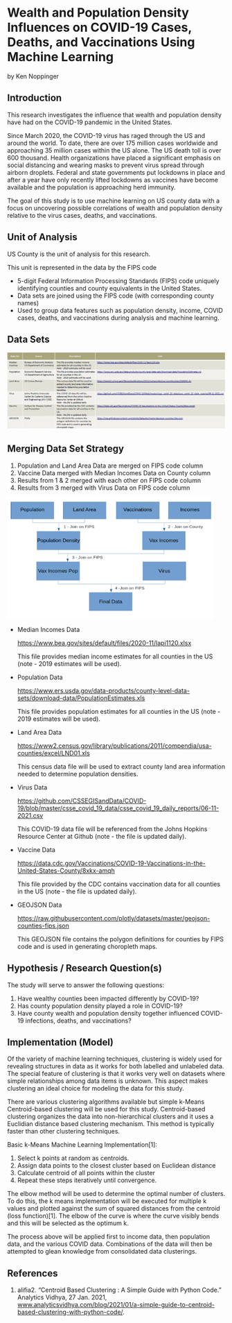 # Wealth and Population Density Influences on COVID-19 Cases, Deaths, and Vaccinations Using Machine Learning
by Ken Noppinger

## Introduction
This research investigates the influence that wealth and population density have had on the COVID-19 pandemic in the United States. 

Since March 2020, the COVID-19 virus has raged through the US and around the world. To date, there are over 175 million cases worldwide and approaching 35 million cases within the US alone. The US death toll is over 600 thousand.  Health organizations have placed a significant emphasis on social distancing and wearing masks to prevent virus spread through airborn droplets.  Federal and state governments put lockdowns in place and after a year have only recently lifted lockdowns as vaccines have become available and the population is approaching herd immunity.  

The goal of this study is to use machine learning on US county data with a focus on uncovering possible correlations of wealth and population density relative to the virus cases, deaths, and vaccinations.

## Unit of Analysis
US County is the unit of analysis for this research.  

This unit is represented in the data by the FIPS code

* 5-digit Federal Information Processing Standards (FIPS) code uniquely identifying counties and county equivalents in the United States.  
* Data sets are joined using the FIPS code (with corresponding county names)
* Used to group data features such as population density, income, COVID cases, deaths, and vaccinations during analysis and machine learning.

## Data Sets

![Data Sources](Images/Data_Sources.png "Data Sources")

## Merging Data Set Strategy

1. Population and Land Area Data are merged on FIPS code column
2. Vaccine Data merged with Median Incomes Data on County column
3. Results from 1 & 2 merged with each other on FIPS code column
4. Results from 3 merged with Virus Data on FIPS code column

![Data Set Merging Strategy](Images/Merging_Data_Set_Strategy.png)

- Median Incomes Data 

  https://www.bea.gov/sites/default/files/2020-11/lapi1120.xlsx 

  This file provides median income estimates for all counties in the US (note - 2019 estimates will be used).

- Population Data 

  https://www.ers.usda.gov/data-products/county-level-data-sets/download-data/PopulationEstimates.xls

  This file provides population estimates for all counties in the US (note - 2019 estimates will be used).

- Land Area Data 

  https://www2.census.gov/library/publications/2011/compendia/usa-counties/excel/LND01.xls

  This census data file will be used to extract county land area information needed to determine population densities.

- Virus Data 

  https://github.com/CSSEGISandData/COVID-19/blob/master/csse_covid_19_data/csse_covid_19_daily_reports/06-11-2021.csv 

  This COVID-19 data file will be referenced from the Johns Hopkins Resource Center at Github (note - the file is updated daily).

- Vaccine Data 

  https://data.cdc.gov/Vaccinations/COVID-19-Vaccinations-in-the-United-States-County/8xkx-amqh 

  This file provided by the CDC contains vaccination data for all counties in the US (note - the file is updated daily).

- GEOJSON Data 

  https://raw.githubusercontent.com/plotly/datasets/master/geojson-counties-fips.json

  This GEOJSON file contains the polygon definitions for counties by FIPS code and is used in generating choropleth maps.
  
## Hypothesis / Research Question(s)
The study will serve to answer the following questions:

  1.  Have wealthy counties been impacted differently by COVID-19?
  2.  Has county population density played a role in COVID-19? 
  3.  Have county wealth and population density together influenced COVID-19 infections, deaths, and vaccinations?

## Implementation (Model)
Of the variety of machine learning techniques, clustering is widely used for revealing structures in data as it works for both labelled and unlabeled data. The special feature of clustering is that it works very well on datasets where simple relationships among data items is unknown.  This aspect makes clustering an ideal choice for modeling the data for this study. 

There are various clustering algorithms available but simple k-Means Centroid-based clustering will be used for this study.  Centroid-based clustering organizes the data into non-hierarchical clusters and it uses a Euclidian distance based clustering mechanism.  This method is typically faster than other clustering techniques.  

Basic k-Means Machine Learning Implementation[1]:
1.  Select k points at random as centroids.
2.  Assign data points to the closest cluster based on Euclidean distance
3.  Calculate centroid of all points within the cluster
4.  Repeat these steps iteratively until convergence.

The elbow method will be used to determine the optimal number of clusters.  To do this, the k means implementation will be executed for multiple k values and plotted against the sum of squared distances from the centroid (loss function)[1].  The elbow of the curve is where the curve visibly bends and this will be selected as the optimum k.

The process above will be applied first to income data, then population data, and the various COVID data.  Combinations of the data will then be attempted to glean knowledge from consolidated data clusterings.

## References
1. alifia2. “Centroid Based Clustering : A Simple Guide with Python Code.” Analytics Vidhya, 27 Jan. 2021, www.analyticsvidhya.com/blog/2021/01/a-simple-guide-to-centroid-based-clustering-with-python-code/. 
